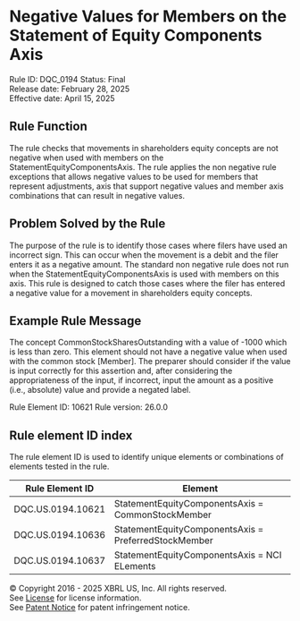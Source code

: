 # Negative Values for  Members on the Statement of Equity Components Axis
Rule ID: DQC_0194
Status: Final  
Release date: February 28, 2025  
Effective date: April 15, 2025

## Rule Function
The rule checks that movements in shareholders equity concepts are not negative when used with members on the StatementEquityComponentsAxis.
The rule applies the non negative rule exceptions that allows negative values to be used for members that represent adjustments, axis that support negative values and member axis combinations that can result in negative values. 

## Problem Solved by the Rule
 The purpose of the rule is to identify those cases where filers have used an incorrect sign.  This can  occur when the movement is a debit and the filer enters it as a negative amount. The standard non negative rule does not run when the  StatementEquityComponentsAxis is used with members on this axis. This rule is designed to catch those cases where the filer has entered a negative value for a movement in shareholders equity concepts.

## Example Rule Message
 The concept CommonStockSharesOutstanding with a value of -1000 which is less than zero. This element should not have a negative value when used with the common stock [Member]. The preparer should consider if the value is input correctly for this assertion and, after considering the appropriateness of the input, if incorrect, input the amount as a positive (i.e., absolute) value and provide a negated label.  

Rule Element ID: 10621
Rule version: 26.0.0

## Rule element ID index  
The rule element ID is used to identify unique elements or combinations of elements tested in the rule.

|Rule Element ID|Element|
|--- |--- |
| DQC.US.0194.10621 |StatementEquityComponentsAxis = CommonStockMember|
| DQC.US.0194.10636 |StatementEquityComponentsAxis = PreferredStockMember|
| DQC.US.0194.10637 |StatementEquityComponentsAxis = NCI ELements|


© Copyright 2016 - 2025 XBRL US, Inc. All rights reserved.   
See [License](https://xbrl.us/dqc-license) for license information.  
See [Patent Notice](https://xbrl.us/dqc-patent) for patent infringement notice. 
